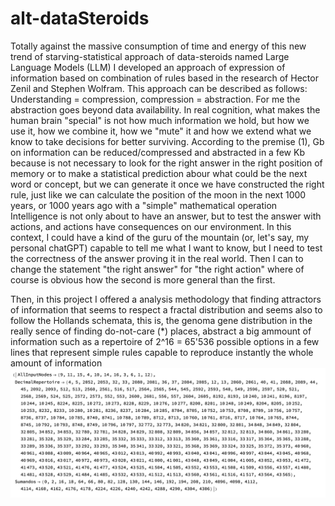 # alt-dataSteroids
Totally against the massive consumption of time and energy of this new trend of starving-statistical approach of data-steroids named Large Language Models (LLM) I developed an approach of expression of information based on combination of rules based in the research of Hector Zenil and Stephen Wolfram. This approach can be described as follows:
Understanding = compression, compression = abstraction. For me the abstraction goes beyond data availability. In real cognition, what makes the human brain "special" is not how much information we hold, but how we use it, how we combine it, how we "mute" it and how we extend what we know to take decisions for better surviving.
According to the premise (1), Gb on information can be reduced/compressed and abstracted in a few Kb because is not necessary to look for the right answer in the right position of memory or to make a statistical prediction abour what could be the next word or concept, but we can generate it once we have constructed the right rule, just like we can calculate the position of the moon in the next 1000 years, or 1000 years ago with a "simple" mathematical operation
Intelligence is not only about to have an answer, but to test the answer with actions, and actions have consequences on our environment. In this context, I could have a kind of the guru of the mountain (or, let's say, my personal chatGPT) capable to tell me what I want to know, but I need to test the correctness of the answer proving it in the real world. Then I can to change the statement "the right answer" for "the right action" where of course is obvious how the second is more general than the first.

Then, in this project I offered a analysis methodology that finding attractors of information that seems to respect a fractal distribution and seems also to follow the Hollands schemata, this is, the genoma gene distribution in the really sence of finding do-not-care (*) places, abstract a big ammount of information such as a repertoire of 2^16 = 65'536 possible options in a few lines that represent simple rules capable to reproduce instantly the whole amount of information
![image 1](https://github.com/albertoHdzE/alt-dataSteroids/blob/main/results.png)

